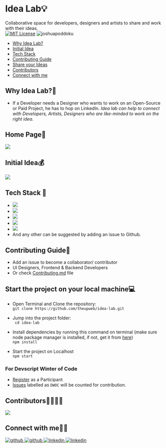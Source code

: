 # Idea Lab💡
Collaborative space for developers, designers and artists to share and work with their ideas. <br>
[![MIT License](https://badges.frapsoft.com/os/mit/mit.svg?v=103)](https://opensource.org/licenses/mit-license.php)
<img src="https://komarev.com/ghpvc/?username=joshuapoddoku&label=Profile%20views&color=0e75b6&style=flat" alt="joshuapoddoku" />

- [Why Idea Lab?](#why-idea-lab)
- [Initial Idea](#initial-idea)
- [Tech Stack](#tech-stack)
- [Contributing Guide](#contributing-guide)
- [Share your Ideas](https://github.com/theupweb/idea-lab/issues/3)
- [Contributors](#contributors)
- [Connect with me](#connect-with-me)

## Why Idea Lab?:thinking:

- If a Developer needs a Designer who wants to work on an Open-Source or Paid Project, he has to hop on LinkedIn.
  *Idea lab can help to connect with Developers, Artists, Designers who are like-minded to work on the right idea.* 


## Home Page:book:

<img src="./docs/design/IDEA-LAB-Home.png">

## Initial Idea:moneybag:

<img src="./docs/design/idea-lab-initial.png" />

## Tech Stack	:round_pushpin:

-  <img src="https://img.shields.io/badge/html5%20-%23E34F26.svg?&style=for-the-badge&logo=html5&logoColor=white"/>
-  <img src="https://img.shields.io/badge/css3%20-%231572B6.svg?&style=for-the-badge&logo=css3&logoColor=white"/>
-  <img src="https://img.shields.io/badge/React%20-%194D33.svg?&style=for-the-badge&logo=react&logoColor=white"/>
-  <img src="https://img.shields.io/badge/Redux%20-%234f0599.svg?&style=for-the-badge&logo=redux&logoColor=white"/>
-  <img src="https://img.shields.io/badge/Firebase%20-%2307405e.svg?&style=for-the-badge&logo=firebase&logoColor=white"/>
-  And any other can be suggested by adding an issue to Github.

## Contributing Guide:bookmark_tabs:

- Add an issue to become a collaborator/ contributor
- UI Designers, Frontend & Backend Developers
- Or check <a href="">Contributing.md</a> file

## Start the project on your local machine:computer:

- Open Terminal and Clone the repository: <br>
```git clone https://github.com/theupweb/idea-lab.git```

- Jump into the project folder: <br>
``` cd idea-lab```

- Install dependencies by running this command on terminal (make sure node package manager is installed, if not, get it from [here](https://nodejs.org/en/download/package-manager/)) <br>
```npm install```

- Start the project on Localhost <br>
```npm start```

### For Devscript Winter of Code
- [Register](https://devscript.tech/woc/) as a Participant
- [Issues](https://github.com/theupweb/idea-lab) labelled as ```DWOC``` will be counted for contribution.

## Contributors:family_man_man_girl_girl:
<a href="https://github.com/theupweb/idea-lab/graphs/contributors">
  <img src="https://contrib.rocks/image?repo=theupweb/idea-lab" />
</a>

## Connect with me📱:handshake:
<div align="left">
<a href="https://github.com/JoshuaPoddoku" target="_blank">
<img src=https://img.shields.io/badge/github-%2324292e.svg?&style=for-the-badge&logo=github&logoColor=white alt=github style="margin-bottom: 5px;" />
</a>

 <a href="https://twitter.com/JoshuaPoddoku" target="_blank">
<img src=https://img.shields.io/badge/twitter-%231E77B5.svg?&style=for-the-badge&logo=twitter&logoColor=white alt=github style="margin-bottom: 5px;" />
</a>

  <a href="https://joshuapoddoku.github.io/" target="_blank">
<img src=https://img.shields.io/badge/website-%2324292e.svg?&style=for-the-badge&logo=website&logoColor=white alt=linkedin style="margin-bottom: 5px;" />
</a>

<a href="https://www.linkedin.com/in/joshua-poddoku/" target="_blank">
<img src=https://img.shields.io/badge/linkedin-%231E77B5.svg?&style=for-the-badge&logo=linkedin&logoColor=white alt=linkedin style="margin-bottom: 5px;" />
</a>
</div>
